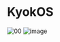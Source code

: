 # KyokOS
![00](https://user-images.githubusercontent.com/77590544/225772768-b1ad5f0b-3743-4c02-ba31-3290259f0e49.png)
![image](https://user-images.githubusercontent.com/77590544/225772779-0afc9683-cf56-41ae-8e43-e91a9dce3985.png)
